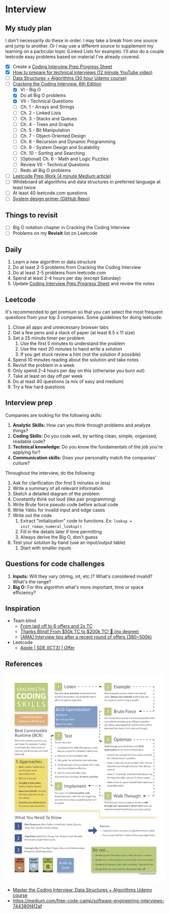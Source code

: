 # Interview

## My study plan

I don't necessarily do these in order. I may take a break from one source and jump to another.
Or I may use a different source to supplement my learning on a particular topic 
(Linked Lists for example). I'll also do a couple leetcode easy problems based on material
I've already covered.

- [x] Create a [Coding Interview Prep Progress Sheet](https://bit.ly/2L1efmY)
- [x] [How to prepare for technical interviews (12 minute YouTube video)](https://bit.ly/2ZmOJRd)
- [ ] [Data Structures + Algorithms (30 hour Udemy course)](https://bit.ly/2PdJzmF)
- [ ] [Cracking the Coding Interview, 6th Edition](https://amzn.to/2Zp4h2Q)
    - [x] VI - Big O  
    - [x] Do all Big O problems 
    - [x] VII - Technical Questions
    - [ ] Ch. 1 - Arrays and Strings
    - [ ] Ch. 2 - Linked Lists
    - [ ] Ch. 3 - Stacks and Queues
    - [ ] Ch. 4 - Trees and Graphs
    - [ ] Ch. 5 - Bit Manipulation
    - [ ] Ch. 7 - Object-Oriented Design
    - [ ] Ch. 8 - Recursion and Dynamic Programming
    - [ ] Ch. 9 - System Design and Scalability
    - [ ] Ch. 10 - Sorting and Searching
    - [ ] [Optional] Ch. 6 - Math and Logic Puzzles
    - [ ] Review VII - Technical Questions
    - [ ] Redo all Big O problems 
- [ ] [Leetcode Prep Work (4 minute Medium article)](https://bit.ly/2ZjAkBf)
- [ ] Whiteboard all algorithms and data structures in preferred language at least twice
- [ ] At least 40 leetcode.com questions
- [ ] [System design primer (GitHub Repo)](https://bit.ly/2m4X3Om)

## Things to revisit

- [ ] Big O notation chapter in Cracking the Coding Interview
- [ ] Problems on my **Revisit** list on Leetcode

## Daily

1. Learn a new algorithm or data structure
1. Do at least 2-5 problems from Cracking the Coding Interview
1. Do at least 2-5 problems from leetcode.com
1. Spend at least 2-4 hours per day (except Saturday)
1. Update [Coding Interview Prep Progress Sheet](https://bit.ly/2L1efmY) and review the notes

## Leetcode

It's recommended to get premium so that you can select the most frequent 
questions from your top 3 companies. Some guidelines for doing leetcode:

1. Close all apps and unnecessary browser tabs
1. Get a few pens and a stack of paper (at least 8.5 x 11 size)
1. Set a 25 minute timer per problem
      1. Use the first 5 minutes to understand the problem
      1. Use the next 20 minutes to hand write a solution
      1. If you get stuck review a hint (not the solution if possible)
1. Spend 10 minutes reading about the solution and take notes
1. Revisit the problem in a week
1. Only spend 2-4 hours per day on this (otherwise you burn out)
1. Take at least on day off per week
1. Do at least 40 questions (a mix of easy and medium)
1. Try a few hard questions

## Interview prep

Companies are looking for the following skills:
1. **Analytic Skills:** How can you think through problems and analyze things?
1. **Coding Skills:** Do you code well, by writing clean, simple, organized, readable code?
1. **Technical knowledge:** Do you know the fundamentals of the job you're applying for?
1. **Communication skills:** Does your personality match the companies’ culture?

Throughout the interview, do the following:
1. Ask for clarification (for first 5 minutes or less)
1. Write a summary of all relevant information
1. Sketch a detailed diagram of the problem
1. Constantly think out loud (like pair programming)
1. Write Brute force pseudo code before actual code
1. Write `TODOs` for invalid input and edge cases
1. Write out the code
      1. Extract "initialization" code to functions. Ex: `lookup = init_roman_numeral_lookup()`
      1. Fill in the details later if time permitting
      1. Always derive the Big O, don't guess
1. Test your solution by hand (use an input/output table)
      1. Start with smaller inputs

## Questions for code challenges

1. **Inputs:** Will they vary (string, int, etc.)? What's considered invalid? What's the range?
1. **Big O:** For this algorithm what's more important, time or space efficiency?

## Inspiration

- Team blind
    - [From laid off to 6 offers and 2x TC](https://bit.ly/2HsMQIp)
    - [Thanks Blind! From $50k TC to $200k TC! 🎉 (no degree)](https://bit.ly/30CLORy)
    - [[AMA] Interview tips after a recent round of offers (380~500k)](https://bit.ly/2Zw2Yzf)
- Leetcode
    - [Apple | SDE (ICT3) | Offer](https://bit.ly/2ztsuuj)
  
## References

![Cracking the coding skills chart](/images/cracking_the_coding_skills.png)

- [Master the Coding Interview: Data Structures + Algorithms Udemy course](https://bit.ly/2PdJzmF)
- https://medium.com/free-code-camp/software-engineering-interviews-744380f4f2af